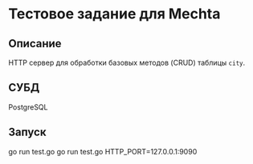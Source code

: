 # Тестовое задание для Mechta

## Описание
HTTP сервер для обработки базовых методов (CRUD) таблицы `city`.

## СУБД
PostgreSQL

## Запуск
go run test.go
go run test.go HTTP_PORT=127.0.0.1:9090
